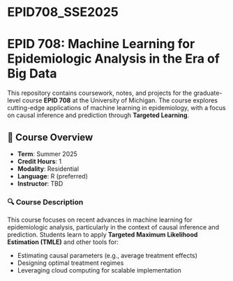 # EPID708_SSE2025
# EPID 708: Machine Learning for Epidemiologic Analysis in the Era of Big Data

This repository contains coursework, notes, and projects for the graduate-level course **EPID 708** at the University of Michigan. The course explores cutting-edge applications of machine learning in epidemiology, with a focus on causal inference and prediction through **Targeted Learning**.

## 📘 Course Overview

- **Term**: Summer 2025  
- **Credit Hours**: 1  
- **Modality**: Residential  
- **Language**: R (preferred)  
- **Instructor**: TBD  

### 🔍 Course Description

This course focuses on recent advances in machine learning for epidemiologic analysis, particularly in the context of causal inference and prediction. Students learn to apply **Targeted Maximum Likelihood Estimation (TMLE)** and other tools for:

- Estimating causal parameters (e.g., average treatment effects)
- Designing optimal treatment regimes
- Leveraging cloud computing for scalable implementation

